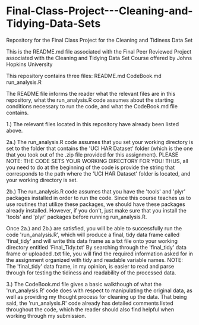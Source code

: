 # Final-Class-Project---Cleaning-and-Tidying-Data-Sets
Repository for the Final Class Project for the Cleaning and Tidiness Data Set

This is the README.md file associated with the Final Peer Reviewed Project associated with the Cleaning and Tidying Data Set Course offered by Johns Hopkins University

This repository contains three files:
README.md
CodeBook.md
run_analysis.R

The README file informs the reader what the relevant files are in this repository, what the run_analysis.R code assumes about the starting conditions necessary to run the code, and what the CodeBook.md file contains.

1.) The relevant files located in this repository have already been listed above.

2a.) The run_analysis.R code assumes that you set your working directory is set to the folder that contains the 'UCI HAR Dataset' folder (which is the one that you took out of the .zip file provided for this assignment).  PLEASE NOTE: THE CODE SETS YOUR WORKING DIRECTORY FOR YOU!  THUS, all you need to do at the beginning of the code is provide the string that corresponds to the path where the 'UCI HAR Dataset' folder is located, and your working directory is set.

2b.) The run_analysis.R code assumes that you have the 'tools' and 'plyr' packages installed in order to run the code.  Since this course teaches us to use routines that utilize these packages, we should have these packages already installed.  However, if you don't, just make sure that you install the 'tools' and 'plyr' packages before running run_analysis.R.

Once 2a.) and 2b.) are satisfied, you will be able to successfully run the code 'run_analysis.R', which will produce a final, tidy data frame called 'final_tidy' and will write this data frame as a txt file onto your working directory entitled 'Final_Tidy.txt'  By searching through the 'final_tidy' data frame or uploaded .txt file, you will find the required information asked for in the assignment organized with tidy and readable variable names.  NOTE: The 'final_tidy' data frame, in my opinion, is easier to read and parse through for testing the tidiness and readability of the processed data.

3.) The CodeBook.md file gives a basic walkthough of what the 'run_analysis.R' code does with respect to manipulating the original data, as well as providing my thought process for cleaning up the data.  That being said, the 'run_analysis.R' code already has detailed comments listed throughout the code, which the reader should also find helpful when working through my submission.
